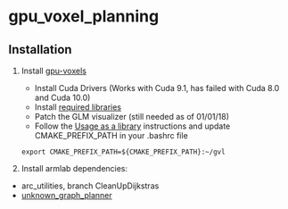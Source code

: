 # gpu_voxel_planning

## Installation


1. Install [gpu-voxels](http://www.gpu-voxels.org/documentation/)

   * Install Cuda Drivers (Works with Cuda 9.1, has failed with Cuda 8.0 and Cuda 10.0)
   * Install [required libraries](http://www.gpu-voxels.org/documentation/prerequisites/)
   * Patch the GLM visualizer (still needed as of 01/01/18)
   * Follow the [Usage as a library](http://www.gpu-voxels.org/documentation/usage-as-a-library/) instructions and update CMAKE_PREFIX_PATH in your .bashrc file
    
    `export CMAKE_PREFIX_PATH=${CMAKE_PREFIX_PATH}:~/gvl`
   
2. Install armlab dependencies: 

  * arc_utilities, branch CleanUpDijkstras
  * [unknown_graph_planner](https://github.com/UM-ARM-Lab/unknown_graph_planner)
